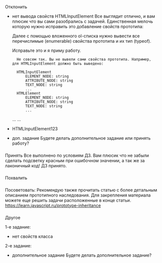 ###
Отклонить
- нет вывода свойств HTMLInputElement
    Все выглядит отлично, и вам плюсик что вы сами разобрались с задачей. Единственная мелочь которую нужно исправить это добавление свойств прототипа:

    Далее с помощью вложенного ol-списка нужно вывести все перечислимые (enumerable) свойства прототипа и их тип (typeof).

    Исправьте это и я приму работу.

        Не совсем так. Вы не вывели сами свойства прототипа. Например, для HTMLInputElement должно быть выведено:

        HTMLInputElement
            ELEMENT_NODE: string
            ATTRIBUTE_NODE: string
            TEXT_NODE: string
            ...
        HTMLElement
            ELEMENT_NODE: string
            ATTRIBUTE_NODE: string
            TEXT_NODE: string
            ...
    ...
...
- HTMLInputElement123
- доп. задание
  Будете делать дополнительное задание или принять работу?


###
Принять
Все выполнено по условиям ДЗ. Вам плюсик что не забыли сделать подсветку красным при ошибочном значении, а так же за лаконичный код! ДЗ принято.

###
Похвалить


###
Посоветовать:
Рекомендую также прочитать статью с более детальным описанием прототипного наследования. Для закрепления материала можете еще решить задачи расположенные в конце статьи.
https://learn.javascript.ru/prototype-inheritance


###
Другое

1-е задание:
- нет свойств класса



2-е задание:
- дополнительное задание
    Будете делать дополнительное задание?
